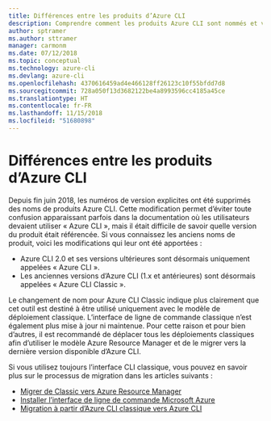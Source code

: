 ```yaml
---
title: Différences entre les produits d’Azure CLI
description: Comprendre comment les produits Azure CLI sont nommés et versionnés, et comment ils sont mis à jour.
author: sptramer
ms.author: sttramer
manager: carmonm
ms.date: 07/12/2018
ms.topic: conceptual
ms.technology: azure-cli
ms.devlang: azure-cli
ms.openlocfilehash: 4370616459ad4e466128ff26123c10f55bfdd7d8
ms.sourcegitcommit: 728a050f13d3682122be4a8993596cc4185a45ce
ms.translationtype: HT
ms.contentlocale: fr-FR
ms.lasthandoff: 11/15/2018
ms.locfileid: "51680898"
---
```

# <a name="differences-between-azure-cli-products"></a>Différences entre les produits d’Azure CLI

Depuis fin juin 2018, les numéros de version explicites ont été supprimés des noms de produits Azure CLI. Cette modification permet d’éviter toute confusion apparaissant parfois dans la documentation où les utilisateurs devaient utiliser « Azure CLI », mais il était difficile de savoir quelle version du produit était référencée. Si vous connaissez les anciens noms de produit, voici les modifications qui leur ont été apportées :

* Azure CLI 2.0 et ses versions ultérieures sont désormais uniquement appelées « Azure CLI ».
* Les anciennes versions d’Azure CLI (1.x et antérieures) sont désormais appelées « Azure CLI Classic ».

Le changement de nom pour Azure CLI Classic indique plus clairement que cet outil est destiné à être utilisé uniquement avec le modèle de déploiement classique. L’interface de ligne de commande classique n’est également plus mise à jour ni maintenue. Pour cette raison et pour bien d’autres, il est recommandé de déplacer tous les déploiements classiques afin d’utiliser le modèle Azure Resource Manager et de le migrer vers la dernière version disponible d’Azure CLI.

Si vous utilisez toujours l’interface CLI classique, vous pouvez en savoir plus sur le processus de migration dans les articles suivants :

* [Migrer de Classic vers Azure Resource Manager](/azure/virtual-machines/linux/migration-classic-resource-manager-overview)
* [Installer l’interface de ligne de commande Microsoft Azure](install-azure-cli.md)
* [Migration à partir d’Azure CLI classique vers Azure CLI](https://github.com/Azure/azure-cli/blob/dev/doc/classic_cli_migration.md)
